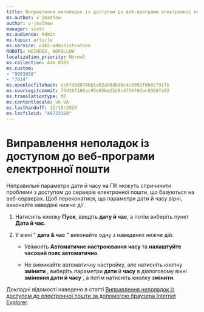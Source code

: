 ```yaml
---
title: Виправлення неполадок із доступом до веб-програми електронної пошти
ms.author: v-jmathew
author: v-jmathew
manager: scotv
ms.audience: Admin
ms.topic: article
ms.service: o365-administration
ROBOTS: NOINDEX, NOFOLLOW
localization_priority: Normal
ms.collection: Adm_O365
ms.custom:
- "9003958"
- "7014"
ms.openlocfilehash: cc6fd9d874bb1a02a98d6d6c4c9991f0b02f91fb
ms.sourcegitcommit: 77d16f186ac95e85be2528c4756f0dac9368fe92
ms.translationtype: MT
ms.contentlocale: uk-UA
ms.lasthandoff: 12/18/2020
ms.locfileid: "49722168"
---
```

# <a name="troubleshoot-problems-with-accessing-webmail"></a>Виправлення неполадок із доступом до веб-програми електронної пошти

Неправильні параметри дати й часу на ПК можуть спричинити проблеми з доступом до серверів електронної пошти, що базуються на веб-серверах. Щоб переконатися, що параметри дати й часу вірні, виконайте наведені нижче дії.

1. Натисніть кнопку **Пуск**, введіть **дату й час**, а потім виберіть пункт **Дата й час**.
2. У вікні " **дата & час** " виконайте одну з наведених нижче дій.

    - Увімкніть **Автоматичне настроювання часу** та **налаштуйте часовий пояс автоматично**.

    - Не вимикайте автоматичну настройку, але натисніть кнопку **змінити** , виберіть параметри **дати** й **часу** в діалоговому вікні **змінення дати й часу** , а потім натисніть кнопку **змінити**.

Докладні відомості наведено в статті [Виправлення неполадок із доступом до електронної пошти за допомогою браузера Internet Explorer](https://go.microsoft.com/fwlink/?linkid=2139414).

